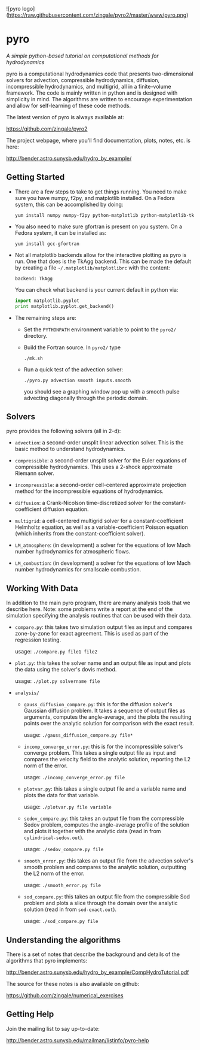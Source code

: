 ![pyro logo]
(https://raw.githubusercontent.com/zingale/pyro2/master/www/pyro.png)

# pyro
*A simple python-based tutorial on computational methods for hydrodynamics*


pyro is a computational hydrodynamics code that presents
two-dimensional solvers for advection, compressible hydrodynamics,
diffusion, incompressible hydrodynamics, and multigrid, all in a
finite-volume framework.  The code is mainly written in python and is
designed with simplicity in mind.  The algorithms are written to
encourage experimentation and allow for self-learning of these code
methods.

The latest version of pyro is always available at:

https://github.com/zingale/pyro2

The project webpage, where you'll find documentation, plots, notes,
etc. is here:

http://bender.astro.sunysb.edu/hydro_by_example/


## Getting Started

  - There are a few steps to take to get things running. You need to
     make sure you have numpy, f2py, and matplotlib installed. On a
     Fedora system, this can be accomplished by doing:

       `yum install numpy numpy-f2py python-matplotlib python-matplotlib-tk`

  - You also need to make sure gfortran is present on you system. On
     a Fedora system, it can be installed as: 

       `yum install gcc-gfortran` 

  - Not all matplotlib backends allow for the interactive plotting as
     pyro is run. One that does is the TkAgg backend. This can be made
     the default by creating a file `~/.matplotlib/matplotlibrc` with
     the content:

       `backend: TkAgg`

     You can check what backend is your current default in python via: 

       ```python
       import matplotlib.pyplot 
       print matplotlib.pyplot.get_backend() 
       ```

  - The remaining steps are: 

      * Set the `PYTHONPATH` environment variable to point to the `pyro2/`
        directory.

      * Build the Fortran source. In `pyro2/` type 

          `./mk.sh` 

      * Run a quick test of the advection solver: 

          `./pyro.py advection smooth inputs.smooth` 

        you should see a graphing window pop up with a smooth pulse
        advecting diagonally through the periodic domain.


## Solvers

pyro provides the following solvers (all in 2-d):

  - `advection`: a second-order unsplit linear advection solver.  This
    is the basic method to understand hydrodynamics.

  - `compressible`: a second-order unsplit solver for the Euler
    equations of compressible hydrodynamics.  This uses a 2-shock
    approximate Riemann solver.

  - `incompressible`: a second-order cell-centered approximate
    projection method for the incompressible equations of
    hydrodynamics.

  - `diffusion`: a Crank-Nicolson time-discretized solver for the
    constant-coefficient diffusion equation.

  - `multigrid`: a cell-centered multigrid solver for a
    constant-coefficient Helmholtz equation, as well as a
    variable-coefficient Poisson equation (which inherits from the
    constant-coefficient solver).

  - `LM_atmosphere`: (in development) a solver for the equations of 
    low Mach number hydrodynamics for atmospheric flows.

  - `LM_combustion`: (in development) a solver for the equations of
    low Mach number hydrodynamics for smallscale combustion.


## Working With Data

In addition to the main pyro program, there are many analysis tools
that we describe here. Note: some problems write a report at the end
of the simulation specifying the analysis routines that can be used
with their data.

  - `compare.py`: this takes two simulation output files as input and
    compares zone-by-zone for exact agreement. This is used as part of
    the regression testing.

      usage: `./compare.py file1 file2`

  - `plot.py`: this takes the solver name and an output file as input
    and plots the data using the solver's dovis method.

      usage: `./plot.py solvername file`

  - `analysis/`

      * `gauss_diffusion_compare.py`: this is for the diffusion solver's
        Gaussian diffusion problem. It takes a sequence of output
        files as arguments, computes the angle-average, and the plots
        the resulting points over the analytic solution for comparison
        with the exact result.

          usage: `./gauss_diffusion_compare.py file*`

      * `incomp_converge_error.py`: this is for the incompressible
        solver's converge problem. This takes a single output file as
        input and compares the velocity field to the analytic
        solution, reporting the L2 norm of the error.

          usage: `./incomp_converge_error.py file`

      * `plotvar.py`: this takes a single output file and a variable
        name and plots the data for that variable.

          usage: `./plotvar.py file variable`

      * `sedov_compare.py`: this takes an output file from the
        compressible Sedov problem, computes the angle-average profile
        of the solution and plots it together with the analytic data
        (read in from `cylindrical-sedov.out`).

          usage: `./sedov_compare.py file`

      * `smooth_error.py`: this takes an output file from the advection
        solver's smooth problem and compares to the analytic solution,
        outputting the L2 norm of the error.

          usage: `./smooth_error.py file`

      * `sod_compare.py`: this takes an output file from the
        compressible Sod problem and plots a slice through the domain
        over the analytic solution (read in from `sod-exact.out`).

          usage: `./sod_compare.py file`


## Understanding the algorithms

  There is a set of notes that describe the background and details of the
  algorithms that pyro implements:

  http://bender.astro.sunysb.edu/hydro_by_example/CompHydroTutorial.pdf

  The source for these notes is also available on github:

  https://github.com/zingale/numerical_exercises


## Getting Help

  Join the mailing list to say up-to-date:

  http://bender.astro.sunysb.edu/mailman/listinfo/pyro-help

